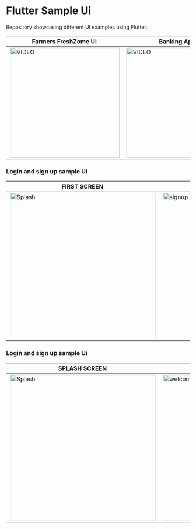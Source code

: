 # Flutter Sample Ui
Repository showcasing different UI examples using Flutter.


| Farmers FreshZome  Ui |Banking App ui |Expansion Tile Card |
|----------|----------|----------|
|<img align="right" alt="VIDEO" width="300" width="300" src="https://github.com/shihabksaleem/flutter-ui/blob/master/screenshots/farmers_fresh_zone/github%20500.gif">|<img align="right" alt="VIDEO" width="300" width="300" src="https://github.com/shihabksaleem/flutter-ui/blob/master/assets/routesAssets/banking_app_gif.gif?raw=true">|<img align="right" alt="VIDEO" width="300" width="300" src="https://github.com/shihabksaleem/flutter-ui/blob/master/assets/routesAssets/expansion_tile_with_lottie.gif?raw=true">|

### Login and sign up sample  Ui
| FIRST SCREEN | SECOND SCREEN | REWARDS SCREEN | PROFILE SCREEN |
|----------|----------|----------|----------|
|  <img align="right" alt="Splash" width="400" src="https://user-images.githubusercontent.com/75658401/214612526-fb2bd0ad-3278-466c-955e-beb0ae5c5710.jpg">   |  <img align="right" alt="signup" width="400" src="https://user-images.githubusercontent.com/75658401/214612547-01de4568-a202-4f5b-b438-5b80f3e4802d.jpg">   |  <img align="right" alt="login" width="400" src="https://user-images.githubusercontent.com/75658401/214612541-bfb6e04a-2618-4a64-9221-6b6793b4ec95.jpg"> |  <img align="right" alt="welcome" width="400" src="https://user-images.githubusercontent.com/75658401/214612536-67783fd1-f302-48d8-85f3-cccbcd1c2e9e.jpg">  |

### Login and sign up sample  Ui
| SPLASH SCREEN | LOGIN PAGE | HOME PAGE | VIDEO |
|----------|----------|----------|----------|
|  <img align="right" alt="Splash" width="400" src="https://user-images.githubusercontent.com/75658401/212923725-fdb32f9c-a219-4c2c-9d5d-ecf47a6bb606.jpg">   |  <img align="right" alt="welcome" width="400" src="https://user-images.githubusercontent.com/75658401/212923740-778fa9ae-8377-430e-a864-deca1dab0937.jpg">   |  <img align="right" alt="login" width="400" src="https://user-images.githubusercontent.com/75658401/212924454-a97e8726-8340-4fdc-b318-5ac745fb005e.jpg"> |  <img align="right" alt="signup" width="400" src="https://user-images.githubusercontent.com/75658401/212923766-c5b70058-eba9-46ae-afcc-444aa2dde8be.jpg">  |





 

